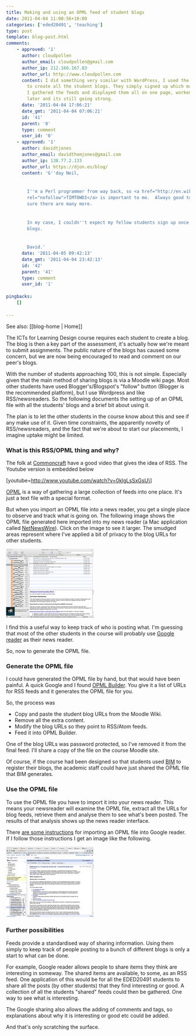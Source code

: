 ```yaml
---
title: Making and using an OPML feed of student blogs
date: 2011-04-04 11:00:56+10:00
categories: ['eded20491', 'teaching']
type: post
template: blog-post.html
comments:
    - approved: '1'
      author: cloudpollen
      author_email: cloudpollen@gmail.com
      author_ip: 212.166.167.83
      author_url: http://www.cloudpollen.com
      content: I did something very similar with WordPress, I used the multi user functionality
        to create all the student blogs. They simply signed up which made it easier, then
        I gathered the feeds and displayed them all on one page, worked very well. 2 years
        later and its still going strong.
      date: '2011-04-04 17:06:21'
      date_gmt: '2011-04-04 07:06:21'
      id: '41'
      parent: '0'
      type: comment
      user_id: '0'
    - approved: '1'
      author: davidtjones
      author_email: davidthomjones@gmail.com
      author_ip: 138.77.2.133
      author_url: https://djon.es/blog/
      content: 'G''day Neil,
    
    
        I''m a Perl programmer from way back, so <a href="http://en.wikipedia.org/wiki/There''s_more_than_one_way_to_do_it"
        rel="nofollow">TIMTOWDI</a> is important to me.  Always good to see alternatives,
        sure there are many more.
    
    
        In my case, I couldn''t expect my fellow students sign up once again with their
        blogs.
    
    
        David.'
      date: '2011-04-05 09:42:13'
      date_gmt: '2011-04-04 23:42:13'
      id: '42'
      parent: '41'
      type: comment
      user_id: '1'
    
pingbacks:
    []
    
---
```


See also: [[blog-home | Home]]

The ICTs for Learning Design course requires each student to create a blog. The blog is then a key part of the assessment, it's actually how we're meant to submit assignments. The public nature of the blogs has caused some concern, but we are now being encouraged to read and comment on our peer's blogs.

With the number of students approaching 100, this is not simple. Especially given that the main method of sharing blogs is via a Moodle wiki page. Most other students have used Blogger's/Blogspot's "follow" button (Blogger is the recommended platform), but I use Wordpress and like RSS/newsreaders. So the following documents the setting up of an OPML file with all the students' blogs and a brief bit about using it.

The plan is to let the other students in the course know about this and see if any make use of it. Given time constraints, the apparently novelty of RSS/newsreaders, and the fact that we're about to start our placements, I imagine uptake might be limited.

### What is this RSS/OPML thing and why?

The folk at [Commoncraft](http://www.commoncraft.com/rss_plain_english) have a good video that gives the idea of RSS. The Youtube version is embedded below

\[youtube=http://www.youtube.com/watch?v=0klgLsSxGsU\]

[OPML](http://en.wikipedia.org/wiki/OPML) is a way of gathering a large collection of feeds into one place. It's just a text file with a special format.

But when you import an OPML file into a news reader, you get a single place to observe and track what is going on. The following image shows the OPML file generated here imported into my news reader (a Mac application called [NetNewsWire](http://netnewswireapp.com/)). Click on the image to see it larger. The smudged areas represent where I've applied a bit of privacy to the blog URLs for other students.

[![newsreader](images/5587355582_21bc0847bf_m.jpg)](http://www.flickr.com/photos/david_jones/5587355582/ "newsreader by David T Jones, on Flickr")

I find this a useful way to keep track of who is posting what. I'm guessing that most of the other students in the course will probably use [Google reader](http://www.google.com/reader/view/) as their news reader.

So, now to generate the OPML file.

### Generate the OPML file

I could have generated the OPML file by hand, but that would have been painful. A quick Google and I found [OPML Builder](http://reader.feedshow.com/goodies/opml/OPMLBuilder-create-opml-from-rss-list.php). You give it a list of URLs for RSS feeds and it generates the OPML file for you.

So, the process was

- Copy and paste the student blog URLs from the Moodle Wiki.
- Remove all the extra content.
- Modify the blog URLs so they point to RSS/Atom feeds.
- Feed it into OPML Builder.

One of the blog URLs was password protected, so I've removed it from the final feed. I'll share a copy of the file on the course Moodle site.

Of course, if the course had been designed so that students used [BIM](/blog2/research/bam-blog-aggregation-management/) to register their blogs, the academic staff could have just shared the OPML file that BIM generates.

### Use the OPML file

To use the OPML file you have to import it into your news reader. This means your newsreader will examine the OPML file, extract all the URLs for blog feeds, retrieve them and analyse them to see what's been posted. The results of that analysis shows up the news reader interface.

There [are some instructions](http://www.google.com/support/reader/bin/answer.py?hl=en&answer=69982) for importing an OPML file into Google reader. If I follow those instructions I get an image like the following.

[![Google reader and EDED20491 feeds](images/5587398880_f4ef0fb30f_m.jpg)](http://www.flickr.com/photos/david_jones/5587398880/ "Google reader and EDED20491 feeds by David T Jones, on Flickr")

### Further possibilities

Feeds provide a standardised way of sharing information. Using them simply to keep track of people posting to a bunch of different blogs is only a start to what can be done.

For example, Google reader allows people to share items they think are interesting in someway. The shared items are available, to some, as an RSS feed. One application of this would be for all the EDED20491 students to share all the posts (by other students) that they find interesting or good. A collection of all the students "shared" feeds could then be gathered. One way to see what is interesting.

The Google sharing also allows the adding of comments and tags, so explanations about why it is interesting or good etc could be added.

And that's only scratching the surface.